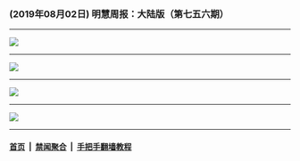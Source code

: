 ### (2019年08月02日) 明慧周报：大陆版（第七五六期） 

---

<img src="http://qikan.minghui.org/mhqkpage/qikanimage/2019/08/01/mhzb_756_pdf-online1.png"/><hr/>
<img src="http://qikan.minghui.org/mhqkpage/qikanimage/2019/08/01/mhzb_756_pdf-online2.png"/><hr/>
<img src="http://qikan.minghui.org/mhqkpage/qikanimage/2019/08/01/mhzb_756_pdf-online3.png"/><hr/>
<img src="http://qikan.minghui.org/mhqkpage/qikanimage/2019/08/01/mhzb_756_pdf-online4.png"/><hr/>


#### [首页](../../../..) &nbsp;|&nbsp; [禁闻聚合](https://github.com/gfw-breaker/banned-news) &nbsp;|&nbsp; [手把手翻墙教程](https://github.com/gfw-breaker/guides) 